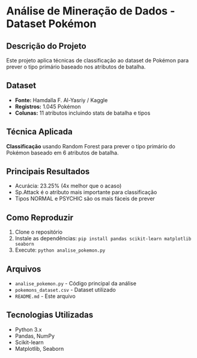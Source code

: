 # Análise de Mineração de Dados - Dataset Pokémon

## Descrição do Projeto
Este projeto aplica técnicas de classificação ao dataset de Pokémon para prever o tipo primário baseado nos atributos de batalha.

## Dataset
- **Fonte:** Hamdalla F. Al-Yasriy / Kaggle
- **Registros:** 1.045 Pokémon
- **Colunas:** 11 atributos incluindo stats de batalha e tipos

## Técnica Aplicada
**Classificação** usando Random Forest para prever o tipo primário do Pokémon baseado em 6 atributos de batalha.

## Principais Resultados
- Acurácia: 23.25% (4x melhor que o acaso)
- Sp.Attack é o atributo mais importante para classificação
- Tipos NORMAL e PSYCHIC são os mais fáceis de prever

## Como Reproduzir
1. Clone o repositório
2. Instale as dependências: `pip install pandas scikit-learn matplotlib seaborn`
3. Execute: `python analise_pokemon.py`

## Arquivos
- `analise_pokemon.py` - Código principal da análise
- `pokemons_dataset.csv` - Dataset utilizado
- `README.md` - Este arquivo

## Tecnologias Utilizadas
- Python 3.x
- Pandas, NumPy
- Scikit-learn
- Matplotlib, Seaborn